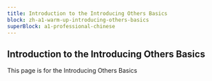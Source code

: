 ```yaml
---
title: Introduction to the Introducing Others Basics
block: zh-a1-warm-up-introducing-others-basics
superBlock: a1-professional-chinese
---
```


## Introduction to the Introducing Others Basics

This page is for the Introducing Others Basics
